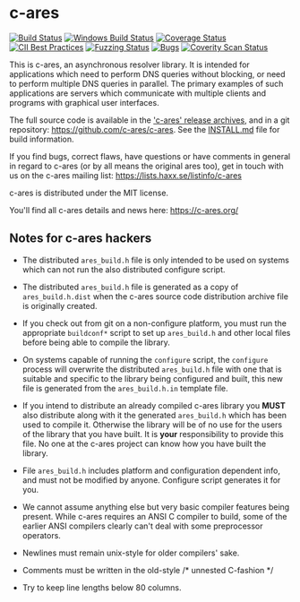 c-ares
======

[![Build Status](https://api.cirrus-ci.com/github/c-ares/c-ares.svg)](https://cirrus-ci.com/github/c-ares/c-ares)
[![Windows Build Status](https://ci.appveyor.com/api/projects/status/aevgc5914tm72pvs/branch/master?svg=true)](https://ci.appveyor.com/project/c-ares/c-ares/branch/master)
[![Coverage Status](https://coveralls.io/repos/github/c-ares/c-ares/badge.svg)](https://coveralls.io/github/c-ares/c-ares)
[![CII Best Practices](https://bestpractices.coreinfrastructure.org/projects/291/badge)](https://bestpractices.coreinfrastructure.org/projects/291)
[![Fuzzing Status](https://oss-fuzz-build-logs.storage.googleapis.com/badges/c-ares.svg)](https://bugs.chromium.org/p/oss-fuzz/issues/list?sort=-opened&can=1&q=proj:c-ares)
[![Bugs](https://sonarcloud.io/api/project_badges/measure?project=c-ares_c-ares&metric=bugs)](https://sonarcloud.io/summary/new_code?id=c-ares_c-ares)
[![Coverity Scan Status](https://scan.coverity.com/projects/c-ares/badge.svg)](https://scan.coverity.com/projects/c-ares)

This is c-ares, an asynchronous resolver library.  It is intended for
applications which need to perform DNS queries without blocking, or need to
perform multiple DNS queries in parallel.  The primary examples of such
applications are servers which communicate with multiple clients and programs
with graphical user interfaces.

The full source code is available in the ['c-ares' release archives](https://c-ares.org/download/),
and in a git repository: https://github.com/c-ares/c-ares.  See the
[INSTALL.md](INSTALL.md) file for build information.

If you find bugs, correct flaws, have questions or have comments in general in
regard to c-ares (or by all means the original ares too), get in touch with us
on the c-ares mailing list: https://lists.haxx.se/listinfo/c-ares

c-ares is distributed under the MIT license.

You'll find all c-ares details and news here:
        https://c-ares.org/


Notes for c-ares hackers
------------------------

* The distributed `ares_build.h` file is only intended to be used on systems
  which can not run the also distributed configure script.

* The distributed `ares_build.h` file is generated as a copy of `ares_build.h.dist`
  when the c-ares source code distribution archive file is originally created.

* If you check out from git on a non-configure platform, you must run the
  appropriate `buildconf*` script to set up `ares_build.h` and other local files
  before being able to compile the library.

* On systems capable of running the `configure` script, the `configure` process
  will overwrite the distributed `ares_build.h` file with one that is suitable
  and specific to the library being configured and built, this new file is
  generated from the `ares_build.h.in` template file.

* If you intend to distribute an already compiled c-ares library you **MUST**
  also distribute along with it the generated `ares_build.h` which has been
  used to compile it. Otherwise the library will be of no use for the users of
  the library that you have built. It is **your** responsibility to provide this
  file. No one at the c-ares project can know how you have built the library.

* File `ares_build.h` includes platform and configuration dependent info,
  and must not be modified by anyone. Configure script generates it for you.

* We cannot assume anything else but very basic compiler features being
  present. While c-ares requires an ANSI C compiler to build, some of the
  earlier ANSI compilers clearly can't deal with some preprocessor operators.

* Newlines must remain unix-style for older compilers' sake.

* Comments must be written in the old-style /* unnested C-fashion */

* Try to keep line lengths below 80 columns.

